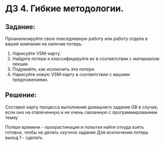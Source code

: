 # ДЗ 4. Гибкие методологии.

## Задание:

Проанализируйте свою повседневную работу или работу отдела в вашей компании на наличие потерь.

1. Нарисуйте VSM-карту.
2. Найдите потери и классифицируйте их в соответствии с материалом лекции.
3. Подумайте, как исключить эти потери.
4. Нарисуйте новую VSM-карту в соответствии с вашими предложениями.

## Решение:

Составил карту процесса выполнения домашнего задания GB в случае, если оно на отвлеченную и не очень связанную с программированием темиу

Потери времени - прокрастинация и попытки найти откуда взять готовое, чтобы не делать скучное задание
Для исключения потерь выход 1 - сделать
